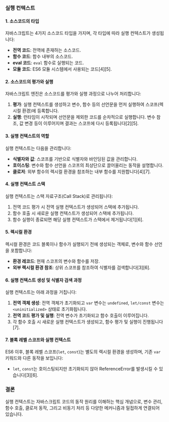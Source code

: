 ### 실행 컨텍스트 

#### **1. 소스코드의 타입**
자바스크립트는 4가지 소스코드 타입을 가지며, 각 타입에 따라 실행 컨텍스트가 생성됩니다:
- **전역 코드**: 전역에 존재하는 소스코드.
- **함수 코드**: 함수 내부의 소스코드.
- **eval 코드**: `eval` 함수로 실행되는 코드.
- **모듈 코드**: ES6 모듈 시스템에서 사용되는 코드[4][5].

#### **2. 소스코드의 평가와 실행**
자바스크립트 엔진은 소스코드를 평가와 실행 과정으로 나누어 처리합니다:
1. **평가**: 실행 컨텍스트를 생성하고 변수, 함수 등의 선언문을 먼저 실행하여 스코프(렉시컬 환경)에 등록합니다.
2. **실행**: 런타임이 시작되며 선언문을 제외한 코드를 순차적으로 실행합니다. 변수 참조, 값 변경 등이 이루어지며 결과는 스코프에 다시 등록됩니다[2][5].

#### **3. 실행 컨텍스트의 역할**
실행 컨텍스트는 다음을 관리합니다:
- **식별자와 값**: 스코프를 기반으로 식별자와 바인딩된 값을 관리합니다.
- **호이스팅**: 변수와 함수 선언을 스코프의 최상단으로 끌어올리는 동작을 설명합니다.
- **클로저**: 외부 함수의 렉시컬 환경을 참조하는 내부 함수를 지원합니다[4][7].

#### **4. 실행 컨텍스트 스택**
실행 컨텍스트는 스택 자료구조(Call Stack)로 관리됩니다:
1. 전역 코드 평가 시 전역 실행 컨텍스트가 생성되어 스택에 추가됩니다.
2. 함수 호출 시 새로운 실행 컨텍스트가 생성되어 스택에 추가됩니다.
3. 함수 실행이 종료되면 해당 실행 컨텍스트가 스택에서 제거됩니다[1][6].

#### **5. 렉시컬 환경**
렉시컬 환경은 코드 블록이나 함수가 실행되기 전에 생성되는 객체로, 변수와 함수 선언을 포함합니다:
- **환경 레코드**: 현재 스코프의 변수와 함수를 저장.
- **외부 렉시컬 환경 참조**: 상위 스코프를 참조하여 식별자를 검색합니다[3][6].

#### **6. 실행 컨텍스트 생성 및 식별자 검색 과정**
실행 컨텍스트는 아래 과정을 거칩니다:
1. **전역 객체 생성**: 전역 객체가 초기화되고 `var` 변수는 `undefined`, `let/const` 변수는 `<uninitialized>` 상태로 초기화됩니다.
2. **전역 코드 평가 및 실행**: 전역 변수가 초기화되고 함수 호출이 이루어집니다.
3. 각 함수 호출 시 새로운 실행 컨텍스트가 생성되고, 함수 평가 및 실행이 진행됩니다[7].

#### **7. 블록 레벨 스코프와 실행 컨텍스트**
ES6 이후, 블록 레벨 스코프(`let`, `const`)는 별도의 렉시컬 환경을 생성하며, 기존 `var` 키워드와 다른 동작을 보입니다:
- `let`, `const`는 호이스팅되지만 초기화되지 않아 ReferenceError를 발생시킬 수 있습니다[3][6].

### 결론
실행 컨텍스트는 자바스크립트 코드의 동작 원리를 이해하는 핵심 개념으로, 변수 관리, 함수 호출, 클로저 동작, 그리고 비동기 처리 등 다양한 메커니즘과 밀접하게 연결되어 있습니다.
